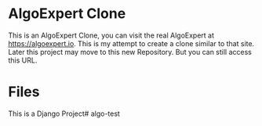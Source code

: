 # AlgoExpert Clone

This is an AlgoExpert Clone, you can visit the real AlgoExpert at https://algoexpert.io. This is my attempt to create a clone similar to that site. Later this project may move to this new Repository. But you can still access this URL. 

# Files
This is a Django Project# algo-test
